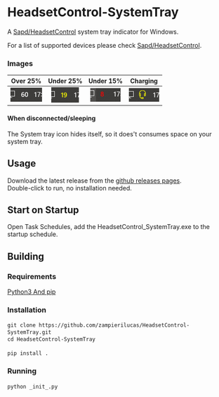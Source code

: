 HeadsetControl-SystemTray
=====
A [Sapd/HeadsetControl](https://github.com/Sapd/HeadsetControl) system tray indicator for Windows.

For a list of supported devices please check [Sapd/HeadsetControl](https://github.com/Sapd/HeadsetControl).  

### Images
Over 25%                   |  Under 25%                |  Under     15%             | Charging 
:-------------------------:|:-------------------------:|:-------------------------:|:-------------------------:
![On Battery white](images/headset-battery-white-indicator.png)  |  ![On Battery yellow](images/headset-battery-yellow-indicator.png) | ![On Battery red](images/headset-battery-red-indicator.png) | ![Charging](images/headset-charge-indicator.png)


#### When disconnected/sleeping
The System tray icon hides itself, so it does't consumes space on your system tray.

## Usage
Download the latest release from the [github releases pages](https://github.com/zampierilucas/HeadsetControl-SystemTray/releases).  
Double-click to run, no installation needed.

## Start on Startup
Open Task Schedules, add the HeadsetControl_SystemTray.exe to the startup schedule.

## Building
### Requirements
[Python3 And pip](https://www.python.org/downloads/)

### Installation
```
git clone https://github.com/zampierilucas/HeadsetControl-SystemTray.git
cd HeadsetControl-SystemTray

pip install .
```

### Running
```
python _init_.py
```
